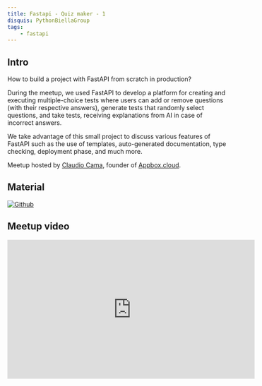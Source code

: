 ```yaml
---
title: Fastapi - Quiz maker - 1
disquis: PythonBiellaGroup
tags:
    - fastapi
---
```


## Intro

How to build a project with FastAPI from scratch in production?

During the meetup, we used FastAPI to develop a platform for creating and executing multiple-choice tests where users can add or remove questions (with their respective answers), generate tests that randomly select questions, and take tests, receiving explanations from AI in case of incorrect answers.

We take advantage of this small project to discuss various features of FastAPI such as the use of templates, auto-generated documentation, type checking, deployment phase, and much more.

Meetup hosted by [Claudio Cama](https://www.linkedin.com/in/claudio-cama/), founder of [Appbox.cloud](https://appbox.cloud/).

## Material

[![Github](https://img.shields.io/badge/GitHub-181717.svg?style=for-the-badge&logo=GitHub&logoColor=white)](https://github.com/claudiocama/Quiz-Maker)

## Meetup video

<iframe width="560" height="315" src="https://www.youtube.com/embed/nfBYAO4eA0g?si=bYxSZXkcXBo6oev3" title="YouTube video player" frameborder="0" allow="accelerometer; autoplay; clipboard-write; encrypted-media; gyroscope; picture-in-picture; web-share" allowfullscreen></iframe>
